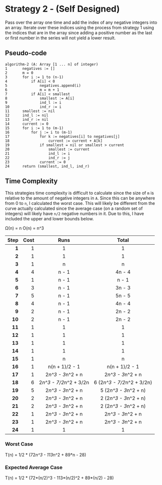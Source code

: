 # Strategy 2 - (Self Designed)

Pass over the array one time and add the index of any negative integers into
an array. Iterate over these indices using the process from strategy 1 using
the indices that are in the array since adding a positive number as the last
or first number in the series will not yield a lower result.

## Pseudo-code

    algorithm-2 (A: Array [1 ... n] of integer)
    1       negatives := []
    2       m = 0
    3       for i := 1 to (n-1)
    4           if A[i] < 0
    5               negatives.append(i)
    6               m = m + 1
    7           if A[i] < smallest
    8               smallest := A[i]
    9               ind_l := i
    10              ind_r := i
    11      smallest := nil
    12      ind_l := nil
    13      ind_r := nil
    14      current := 0
    15      for i := 1 to (m-1)
    16          for j := i to (m-1)
    17              for k := negatives[i] to negatives[j]
    18                  current := current + A[k]
    19              if smallest = nil or smallest > current
    20                  smallest := current
    21                  ind_l := i
    22                  ind_r := j
    23              current := 0
    24      return (smallest, ind_l, ind_r)


## Time Complexity

This strategies time complexity is difficult to calculate since the size of `m` is relative
to the amount of negative integers in `A`. Since this can be anywhere from 0 to `n`, I calculated
the worst case. This will likely be different from the curve actually calculated since the average
case (on a random set of integers) will likely have `n/2` negative numbers in it. Due to this,
I have included the upper and lower bounds below.

Ω(n) = n
O(n) = n^3

| Step   | Cost | Runs                     | Total                      |
| ------:| ----:|:------------------------:|:--------------------------:|
| **1**  | 1    | 1                        | 1                          |
| **2**  | 1    | 1                        | 1                          |
| **3**  | 1    | n                        | n                          |
| **4**  | 4    | n - 1                    | 4n - 4                     |
| **5**  | 1    | n - 1                    | n - 1                      |
| **6**  | 3    | n - 1                    | 3n - 3                     |
| **7**  | 5    | n - 1                    | 5n - 5                     |
| **8**  | 4    | n - 1                    | 4n - 4                     |
| **9**  | 2    | n - 1                    | 2n - 2                     |
| **10** | 2    | n - 1                    | 2n - 2                     |
| **11** | 1    | 1                        | 1                          |
| **12** | 1    | 1                        | 1                          |
| **13** | 1    | 1                        | 1                          |
| **14** | 1    | 1                        | 1                          |
| **15** | 1    | n                        | n                          |
| **16** | 1    | n(n + 1)/2 - 1           | n(n + 1)/2 - 1             |
| **17** | 1    | 2*n^3 - 3*n^2 + n        | 2*n^3 - 3*n^2 + n          |
| **18** | 6    | 2*n^3 - 7/2*n^2 + 3/2n   | 6 (2*n^3 - 7/2*n^2 + 3/2n) |
| **19** | 5    | 2*n^3 - 3*n^2 + n        | 5 (2*n^3 - 3*n^2 + n)      |
| **20** | 2    | 2*n^3 - 3*n^2 + n        | 2 (2*n^3 - 3*n^2 + n)      |
| **21** | 2    | 2*n^3 - 3*n^2 + n        | 2 (2*n^3 - 3*n^2 + n)      |
| **22** | 1    | 2*n^3 - 3*n^2 + n        | 2*n^3 - 3*n^2 + n          |
| **23** | 1    | 2*n^3 - 3*n^2 + n        | 2*n^3 - 3*n^2 + n          |
| **24** | 1    | 1                        | 1                          |

### Worst Case
T(n) = 1/2 * (72*n^3 - 113*n^2 + 89*n - 28)

### Expected Average Case
T(n) = 1/2 * (72*(n/2)^3 - 113*(n/2)^2 + 89*(n/2) - 28)
